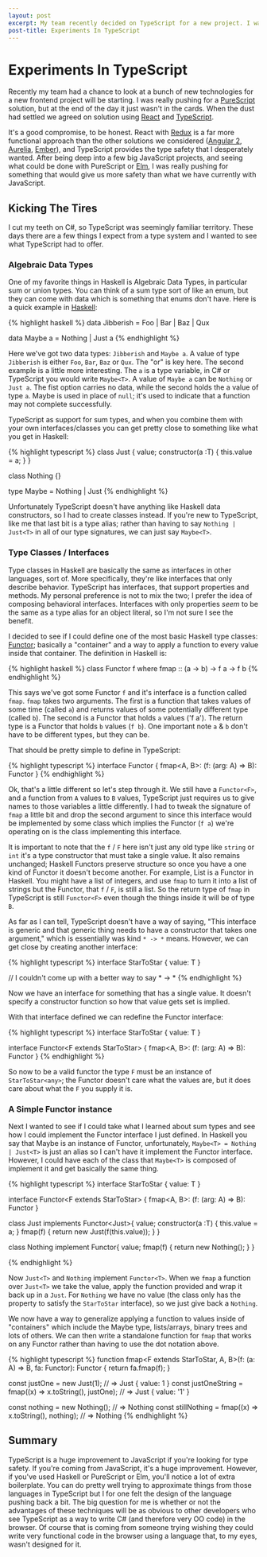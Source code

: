 ```yaml
---
layout: post
excerpt: My team recently decided on TypeScript for a new project. I was really pushing for PureScript, but you can't win them all. I wonder though, can you recreate some of things from PureScript/Haskell in TypeScript?
post-title: Experiments In TypeScript
---
```


# Experiments In TypeScript

Recently my team had a chance to look at a bunch of new technologies for a new
frontend project will be starting. I was really pushing for a
[PureScript](http://www.purescript.org/) solution, but at the end of the day it
just wasn't in the cards. When the dust had settled we agreed on solution using
[React](https://facebook.github.io/react/) and
[TypeScript](http://www.typescriptlang.org/).

It's a good compromise, to be honest. React with [Redux](http://redux.js.org/)
is a far more functional approach than the other solutions we considered
([Angular 2](https://angular.io/), [Aurelia](http://aurelia.io/),
[Ember](http://emberjs.com/)), and TypeScript provides the type safety that I
desperately wanted. After being deep into a few big JavaScript projects, and
seeing what could be done with PureScript or [Elm](http://elm-lang.org/),
I was really pushing for something that would give us more safety than what we
have currently with JavaScript.

## Kicking The Tires

I cut my teeth on C#, so TypeScript was seemingly familiar territory. These days
there are a few things I expect from a type system and I wanted to see what
TypeScript had to offer.

### Algebraic Data Types

One of my favorite things in Haskell is Algebraic Data Types, in particular sum
or union types. You can think of a sum type sort of like an enum, but they can
come with data which is something that enums don't have. Here is a quick example
in [Haskell](https://haskell-lang.org/):

{% highlight haskell %}
data Jibberish = Foo | Bar | Baz | Qux

data Maybe a = Nothing | Just a
{% endhighlight %}

Here we've got two data types: `Jibberish` and `Maybe a`. A value of type
`Jibberish` is either `Foo`, `Bar`, `Baz` or `Qux`. The "or" is key here. The
second example is a little more interesting. The `a` is a type variable, in C#
or TypeScript you would write ```Maybe<T>```. A value of `Maybe a` can be
`Nothing` or `Just a`. The fist option carries no data, while the second holds
the a value of type `a`. Maybe is used in place of `null`; it's used to indicate
that a function may not complete successfully.

TypeScript as support for sum types, and when you combine them with your own
interfaces/classes you can get pretty close to something like what you get in
Haskell:

{% highlight typescript %}
class Just<T> {
  value;
  constructor(a :T) { this.value = a; }
}

class Nothing {}

type Maybe<T> = Nothing | Just<T>
{% endhighlight %}

Unfortunately TypeScript doesn't have anything like Haskell data constructors,
so I had to create classes instead. If you're new to TypeScript, like me that
last bit is a type alias; rather than having to say `Nothing | Just<T>` in all
of our type signatures, we can just say `Maybe<T>`.

### Type Classes / Interfaces

Type classes in Haskell are basically the same as interfaces in other languages,
sort of. More specifically, they're like interfaces that only describe behavior.
TypeScript has interfaces, that support properties and methods. My personal
preference is not to mix the two; I prefer the idea of composing behavioral
interfaces. Interfaces with only properties *seem* to be
the same as a type alias for an object literal, so I'm not sure I see the
benefit.

I decided to see if I could define one of the most basic Haskell type classes:
[Functor](https://wiki.haskell.org/Typeclassopedia#Functor); basically a
"container" and a way to apply a function to every value inside that container.
The definition in Haskell is:

{% highlight haskell %}
class Functor f where
  fmap :: (a -> b) -> f a -> f b
{% endhighlight %}

This says we've got some Functor `f` and it's interface is a function called
`fmap`. `fmap` takes two arguments. The first is a function that takes values
of some time (called `a`) and returns values of some potentially different type
(called `b`). The second is a Functor that holds `a` values ('f a'). The return
type is a Functor that holds `b` values (`f b`). One important note `a` & `b`
don't have to be different types, but they can be.

That should be pretty simple to define in TypeScript:

{% highlight typescript %}
interface Functor<F> {
  fmap<A, B>: (f: (arg: A) => B): Functor<F>
}
{% endhighlight %}

Ok, that's a little different so let's step through it. We still have a
`Functor<F>`, and a function from `A` values to `B` values, TypeScript just
requires us to give names to those variables a little differently. I had to
tweak the signature of `fmap` a little bit and drop the second argument to since
this interface would be implemented by some class which implies the Functor
(`f a`) we're operating on is the class implementing this interface.

It is important to note that the `f` / `F` here isn't just any old type like
`string` or `int` it's a type constructor that must take a single value. It also
remains unchanged; Haskell Functors preserve structure so once you have a one
kind of Functor it doesn't become another. For example, List is a Functor in
Haskell. You might have a list of integers, and use `fmap` to turn it into a
list of strings but the Functor, that `f` / `F`, is still a list. So the return
type of `fmap` in TypeScript is still `Functor<F>` even though the things inside
it will be of type `B`.

As far as I can tell, TypeScript doesn't have a way of saying, "This interface
is generic and that generic thing needs to have a constructor that takes one
argument," which is essentially was kind `* -> *` means. However, we can get
close by creating another interface:

{% highlight typescript %}
interface StarToStar<T> {
  value: T
}

// I couldn't come up with a better way to say * -> *
{% endhighlight %}

Now we have an interface for something that has a single value. It doesn't
specify a constructor function so how that value gets set is implied.

With that interface defined we can redefine the Functor interface:

{% highlight typescript %}
interface StarToStar<T> {
  value: T
}

interface Functor<F extends StarToStar<any>> {
  fmap<A, B>: (f: (arg: A) => B): Functor<F>
}
{% endhighlight %}

So now to be a valid functor the type `F` must be an instance of
`StarToStar<any>`; the Functor doesn't care what the values are, but it does
care about what the `F` you supply it is.

### A Simple Functor instance

Next I wanted to see if I could take what I learned about sum types and see
how I could implement the Functor interface I just defined. In Haskell you say
that Maybe is an instance of Functor, unfortunately,
`Maybe<T> = Nothing | Just<T>` is just an alias so I can't have it implement the
Functor interface. However, I could have each of the class that `Maybe<T>` is
composed of implement it and get basically the same thing.

{% highlight typescript %}
interface StarToStar<T> {
  value: T
}

interface Functor<F extends StarToStar<any>> {
  fmap<A, B>: (f: (arg: A) => B): Functor<F>
}

class Just<T> implements Functor<Just<T>>{
  value;
  constructor(a :T) { this.value = a; }
  fmap(f) {
    return new Just(f(this.value));
  }
}

class Nothing implement Functor<Nothing>{
  value;
  fmap(f) {
    return new Nothing();
  }
}

{% endhighlight %}

Now `Just<T>` and `Nothing` implement `Functor<T>`. When we `fmap` a function
over `Just<T>` we take the value, apply the function provided and wrap it back
up in a `Just`. For `Nothing` we have no value (the class only has the property
to satisfy the `StarToStar` interface), so we just give back a `Nothing`.

We now have a way to generalize applying a function to values inside of
"containers" which include the Maybe type, lists/arrays, binary trees and lots
of others. We can then write a standalone function for `fmap` that works on any
Functor rather than having to use the dot notation above.

{% highlight typescript %}
function fmap<F extends StarToStar<any>, A, B>(f: (a: A) => B, fa: Functor<F>): Functor<F> {
  return fa.fmap(f);
}

const justOne = new Just(1); // => Just { value: 1 }
const justOneString = fmap((x) => x.toString(), justOne); // => Just { value: '1' }

const nothing = new Nothing(); // => Nothing
const stillNothing = fmap((x) => x.toString(), nothing); // => Nothing
{% endhighlight %}

## Summary

TypeScript is a huge improvement to JavaScript if you're looking for type
safety. If you're coming from JavaScript, it's a huge improvement. However, if
you've used Haskell or PureScript or Elm, you'll notice a lot of extra
boilerplate. You can do pretty well trying to approximate things from those
languages in TypeScript but I for one felt the design of the language pushing
back a bit. The big question for me is whether or not the advantages of these
techniques will be as obvious to other developers who see TypeScript as a way
to write C# (and therefore very OO code) in the browser. Of course that is
coming from someone trying wishing they could write very functional code in
the browser using a language that, to my eyes, wasn't designed for it.
